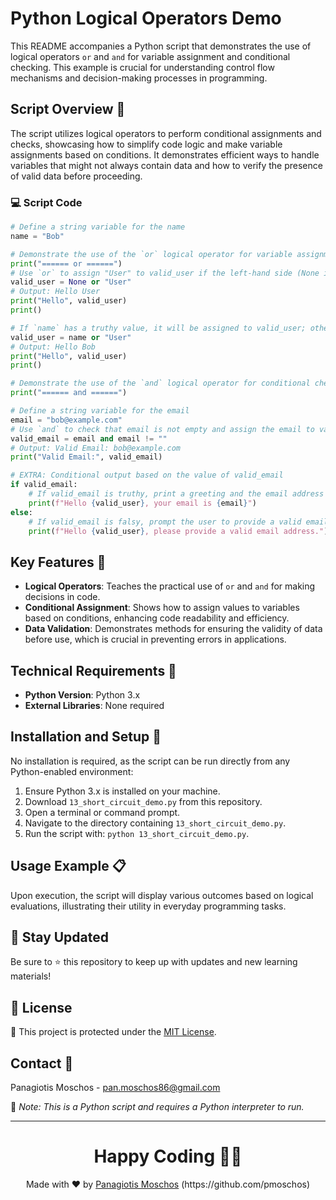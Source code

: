 
# Python Logical Operators Demo

This README accompanies a Python script that demonstrates the use of logical operators `or` and `and` for variable assignment and conditional checking. This example is crucial for understanding control flow mechanisms and decision-making processes in programming.

## Script Overview 📘

The script utilizes logical operators to perform conditional assignments and checks, showcasing how to simplify code logic and make variable assignments based on conditions. It demonstrates efficient ways to handle variables that might not always contain data and how to verify the presence of valid data before proceeding.

### :computer: Script Code

```python
# Define a string variable for the name
name = "Bob"

# Demonstrate the use of the `or` logical operator for variable assignment
print("====== or ======")
# Use `or` to assign "User" to valid_user if the left-hand side (None in this case) is falsy
valid_user = None or "User"
# Output: Hello User
print("Hello", valid_user)
print()

# If `name` has a truthy value, it will be assigned to valid_user; otherwise, "User" would be assigned
valid_user = name or "User"
# Output: Hello Bob
print("Hello", valid_user)
print()

# Demonstrate the use of the `and` logical operator for conditional checking
print("====== and ======")

# Define a string variable for the email
email = "bob@example.com"
# Use `and` to check that email is not empty and assign the email to valid_email if it's true
valid_email = email and email != ""
# Output: Valid Email: bob@example.com
print("Valid Email:", valid_email)

# EXTRA: Conditional output based on the value of valid_email
if valid_email:
    # If valid_email is truthy, print a greeting and the email address
    print(f"Hello {valid_user}, your email is {email}")
else:
    # If valid_email is falsy, prompt the user to provide a valid email address
    print(f"Hello {valid_user}, please provide a valid email address.")
```

## Key Features 🌟

- **Logical Operators**: Teaches the practical use of `or` and `and` for making decisions in code.
- **Conditional Assignment**: Shows how to assign values to variables based on conditions, enhancing code readability and efficiency.
- **Data Validation**: Demonstrates methods for ensuring the validity of data before use, which is crucial in preventing errors in applications.

## Technical Requirements 🔧

- **Python Version**: Python 3.x
- **External Libraries**: None required

## Installation and Setup 🚀

No installation is required, as the script can be run directly from any Python-enabled environment:
1. Ensure Python 3.x is installed on your machine.
2. Download `13_short_circuit_demo.py` from this repository.
3. Open a terminal or command prompt.
4. Navigate to the directory containing `13_short_circuit_demo.py`.
5. Run the script with: `python 13_short_circuit_demo.py`.

## Usage Example 📋

Upon execution, the script will display various outcomes based on logical evaluations, illustrating their utility in everyday programming tasks.

## 📢 Stay Updated
Be sure to ⭐ this repository to keep up with updates and new learning materials!

## 📄 License
🔐 This project is protected under the [MIT License](https://mit-license.org/).

## Contact 📧
Panagiotis Moschos - pan.moschos86@gmail.com

🔗 *Note: This is a Python script and requires a Python interpreter to run.*

---
<h1 align=center>Happy Coding 👨‍💻 </h1>

<p align="center">
  Made with ❤️ by 
  <a href="https://www.linkedin.com/in/panagiotis-moschos" target="_blank">
  Panagiotis Moschos</a> (https://github.com/pmoschos)
</p>
